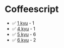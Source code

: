 # Coffeescript
* :white_check_mark: [1 kyu](/codewars/solutions/coffeescript/1%20kyu) - 1
* :white_check_mark: [4 kyu](/codewars/solutions/coffeescript/4%20kyu) - 1
* :white_check_mark: [5 kyu](/codewars/solutions/coffeescript/5%20kyu) - 6
* :white_check_mark: [6 kyu](/codewars/solutions/coffeescript/6%20kyu) - 2